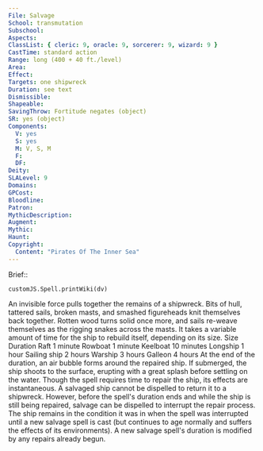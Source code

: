 ```yaml
---
File: Salvage
School: transmutation
Subschool: 
Aspects: 
ClassList: { cleric: 9, oracle: 9, sorcerer: 9, wizard: 9 }
CastTime: standard action
Range: long (400 + 40 ft./level)
Area: 
Effect: 
Targets: one shipwreck
Duration: see text
Dismissible: 
Shapeable: 
SavingThrow: Fortitude negates (object)
SR: yes (object)
Components:
  V: yes
  S: yes
  M: V, S, M
  F: 
  DF: 
Deity: 
SLALevel: 9
Domains: 
GPCost: 
Bloodline: 
Patron: 
MythicDescription: 
Augment: 
Mythic: 
Haunt: 
Copyright:
  Content: "Pirates Of The Inner Sea"
---
```

Brief:: 

```dataviewjs
customJS.Spell.printWiki(dv)
```

An invisible force pulls together the remains of a shipwreck. Bits of hull, tattered sails, broken masts, and smashed figureheads knit themselves back together. Rotten wood turns solid once more, and sails re-weave themselves as the rigging snakes across the masts. It takes a variable amount of time for the ship to rebuild itself, depending on its size. Size Duration Raft 1 minute Rowboat 1 minute Keelboat 10 minutes Longship 1 hour Sailing ship 2 hours Warship 3 hours Galleon 4 hours At the end of the duration, an air bubble forms around the repaired ship. If submerged, the ship shoots to the surface, erupting with a great splash before settling on the water. Though the spell requires time to repair the ship, its effects are instantaneous. A salvaged ship cannot be dispelled to return it to a shipwreck. However, before the spell's duration ends and while the ship is still being repaired, salvage can be dispelled to interrupt the repair process. The ship remains in the condition it was in when the spell was interrupted until a new salvage spell is cast (but continues to age normally and suffers the effects of its environments). A new salvage spell's duration is modified by any repairs already begun.
